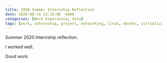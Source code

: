 ```yaml
---
title: 2020 Summer Internship Reflection
date: 2020-08-14 13:32:00 -0400
categories: [Work Experience, Zeta]
tags: [work, internship, project, networking, linux, docker, virtualization, zeta]
---
```


Summer 2020 Internship reflection.

I worked well.

Good work.



